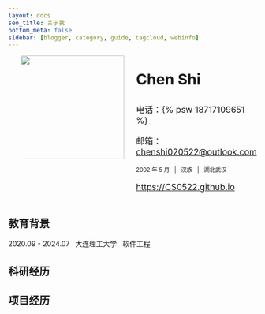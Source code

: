 ```yaml
---
layout: docs
seo_title: 关于我
bottom_meta: false
sidebar: [blogger, category, guide, tagcloud, webinfo]
---
```


<div class="profile" style="display: flex; margin-left: 5%">
<div class="img" style="height: auto; width: auto;">
<img src="https://z1.ax1x.com/2023/10/25/piVuojJ.jpg" height="auto" width="210"/>
</div>
<div class="text" style="margin-left: 5%;">
<p style="font-weight: bold; font-size: 30px">Chen Shi</p>
<p style="font-size: 1.8vw" align="left">电话：{% psw 18717109651 %}</p>
<p style="font-size: 1.8vw" align="left">邮箱：<a href="mailto: chenshi020522@outlook.com" target="_blank">chenshi020522@outlook.com</a></p>
<p style="font-size: 1.2vw" align="left">2002&nbsp;年&nbsp;5&nbsp;月&nbsp;&nbsp;&nbsp;|&nbsp;&nbsp;&nbsp;汉族&nbsp;&nbsp;&nbsp;|&nbsp;&nbsp;&nbsp;湖北武汉&nbsp;&nbsp;&nbsp;</p>
<p style="font-size: 1.8vw" align="left"><a href="https://CS0522.github.io" target="_blank">https://CS0522.github.io</a></p>
</div>
</div>


## 教育背景

2020.09 - 2024.07&nbsp;&nbsp;&nbsp;大连理工大学&nbsp;&nbsp;&nbsp;软件工程

## 科研经历

## 项目经历
